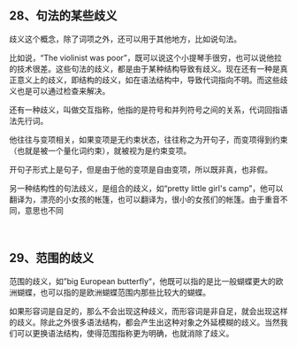 <h2>28、句法的某些歧义</h2><p data-pid="X08Dc9--">歧义这个概念，除了词项之外，还可以用于其他地方，比如说句法。</p><p data-pid="hzd11CIm">比如说，“The violinist was poor”，既可以说这个小提琴手很穷，也可以说他拉的技术很差。这些句法的歧义，都是由于某种结构导致有歧义。现在还有一种是真正意义上的歧义，即结构的歧义，如在语法结构中，导致代词指向不明。而这些歧义也是可以通过检查来解决。</p><p data-pid="FjVkJUpf">还有一种歧义，叫做交互指称，他指的是符号和并列符号之间的关系，代词回指语法先行词。</p><p data-pid="1Od5Kg2P">他往往与变项相关，如果变项是无约束状态，往往称之为开句子，而变项得到约束（也就是被一个量化词约束），就被视为是约束变项。</p><p data-pid="7L_Z66BR">开句子形式上是句子，但是由于他的变项是自由变项，所以既非真，也非假。</p><p data-pid="-Rc7AypL">另一种结构性的句法歧义，是组合的歧义，如“pretty little girl's camp”，他可以翻译为，漂亮的小女孩的帐篷，也可以翻译为，很小的女孩们的帐篷。由于重音不同，意思也不同</p><p><br></p><h2>29、范围的歧义</h2><p data-pid="4PgDJBbA">范围的歧义，如”big European butterfly“，他既可以指的是比一般蝴蝶更大的欧洲蝴蝶，也可以指的是欧洲蝴蝶范围内那些比较大的蝴蝶。</p><p data-pid="zFCN351t">如果形容词是自足的，那么不会出现这种歧义，而形容词是非自足，就会出现这样的歧义。除此之外很多语法结构，都会产生出这种对象之外延模糊的歧义。当然我们可以更换语法结构，使得范围指称更为明确，也就消除了歧义。</p><p></p><p></p>
